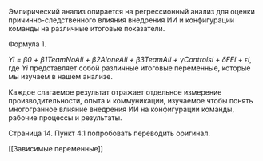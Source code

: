 Эмпирический анализ опирается на регрессионный анализ для оценки причинно-следственного влияния внедрения ИИ и конфигурации команды на различные итоговые показатели.

Формула 1.

*Yi = β0 + β1TeamNoAIi + β2AloneAIi + β3TeamAIi + γControlsi + δFEi + ϵi*, 
где *Yi* представляет собой различные итоговые переменные, которые мы изучаем в нашем анализе. 

Каждое слагаемое результат отражает отдельное измерение производительности, опыта и коммуникации, изучаемое чтобы понять многогранное влияние внедрения ИИ на конфигурации команды, рабочие процессы и результаты. 

Страница 14. Пункт 4.1 попробовать переводить оригинал.

[[Зависимые переменные]]
